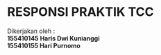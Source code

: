<h1>RESPONSI PRAKTIK TCC</h1>

Dikerjakan oleh :<br/>
<b>155410145 Haris Dwi Kunianggi<br/>
155410155 Hari Purnomo</b>
